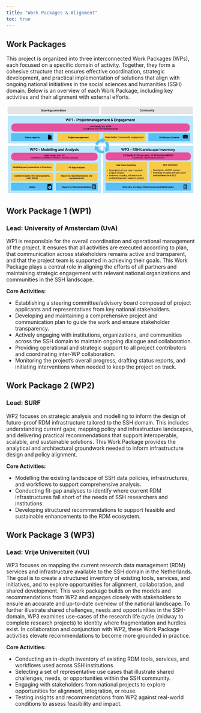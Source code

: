 ```yaml
---
title: "Work Packages & Alignment"
toc: true
---
```


## Work Packages

This project is organized into three interconnected Work Packages (WPs), each focused on a specific domain of activity. Together, they form a cohesive structure that ensures effective coordination, strategic development, and practical implementation of solutions that align with ongoing national initiatives in the social sciences and humanities (SSH) domain. Below is an overview of each Work Package, including key activities and their alignment with external efforts.

<p align="center">
  <img src="work-packages.jpg" alt="Centered Image">
</p>

## Work Package 1 (WP1)
### Lead: University of Amsterdam (UvA)

WP1 is responsible for the overall coordination and operational management of the project. It ensures that all activities are executed according to plan, that communication across stakeholders remains active and transparent, and that the project team is supported in achieving their goals. This Work Package plays a central role in aligning the efforts of all partners and maintaining strategic engagement with relevant national organizations and communities in the SSH landscape.

**Core Activities:**
* Establishing a steering committee/advisory board composed of project applicants and representatives from key national stakeholders.
* Developing and maintaining a comprehensive project and communication plan to guide the work and ensure stakeholder transparency.
* Actively engaging with institutions, organizations, and communities across the SSH domain to maintain ongoing dialogue and collaboration.
* Providing operational and strategic support to all project contributors and coordinating inter-WP collaboration.
* Monitoring the project’s overall progress, drafting status reports, and initiating interventions when needed to keep the project on track.

## Work Package 2 (WP2)
### Lead: SURF 

WP2 focuses on strategic analysis and modelling to inform the design of future-proof RDM infrastructure tailored to the SSH domain. This includes understanding current gaps, mapping policy and infrastructure landscapes, and delivering practical recommendations that support interoperable, scalable, and sustainable solutions. This Work Package provides the analytical and architectural groundwork needed to inform infrastructure design and policy alignment.

**Core Activities:**
* Modelling the existing landscape of SSH data policies, infrastructures, and workflows to support comprehensive analysis.
* Conducting fit-gap analyses to identify where current RDM infrastructures fall short of the needs of SSH researchers and institutions.
* Developing structured recommendations to support feasible and sustainable enhancements to the RDM ecosystem.

## Work Package 3 (WP3)
### Lead: Vrije Universiteit (VU)

WP3 focuses on mapping the current research data management (RDM) services and infrastructure available to the SSH domain in the Netherlands. The goal is to create a structured inventory of existing tools, services, and initiatives, and to explore opportunities for alignment, collaboration, and shared development. This work package builds on the models and recommendations from WP2 and engages closely with stakeholders to ensure an accurate and up-to-date overview of the national landscape. To further illustrate shared challenges, needs and opportunities in the SSH-domain, WP3 examines use-cases of the research life cycle (midway to complete research projects) to identity where fragmentation and hurdles exist. In collaboration and conjunction with WP2, these Work Package activities elevate recommendations to become more grounded in practice. 

**Core Activities:**

* Conducting an in-depth inventory of existing RDM tools, services, and workflows used across SSH institutions.
* Selecting a set of representative use cases that illustrate shared challenges, needs, or opportunities within the SSH community.
* Engaging with stakeholders from national projects to explore opportunities for alignment, integration, or reuse.
* Testing insights and recommendations from WP2 against real-world conditions to assess feasibility and impact.

